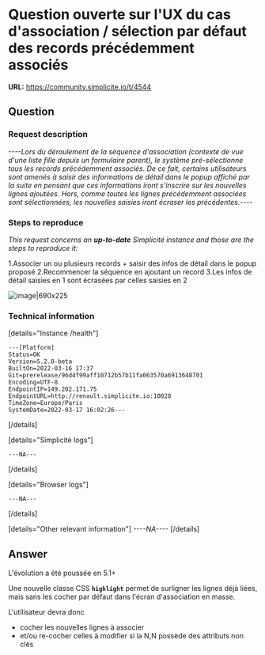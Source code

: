 # Question ouverte sur l'UX du cas d'association / sélection par défaut des records précédemment associés

**URL:** https://community.simplicite.io/t/4544

## Question
### Request description

*----Lors du déroulement de la séquence d'association (contexte de vue d'une liste fille depuis un formulaire parent), le système pré-sélectionne tous les records précédemment associés. De ce fait, certains utilisateurs sont amenés à saisir des informations de détail dans le popup affiché par la suite en pensant que ces informations iront s'inscrire sur les nouvelles lignes ajoutées. Hors, comme toutes les lignes précédemment associées sont sélectionnées, les nouvelles saisies iront écraser les précédentes.----*

### Steps to reproduce

*This request concerns an **up-to-date** Simplicité instance
and those are the steps to reproduce it:*

1.Associer un ou plusieurs records + saisir des infos de détail dans le popup proposé
2.Recommencer la séquence en ajoutant un record
3.Les infos de détail saisies en 1 sont écrasées par celles saisies en 2

![image|690x225](upload://eBuCVs372KDR6lAh4vXmVXUVpx8.png)

### Technical information

[details="Instance /health"]
```text
---[Platform]
Status=OK
Version=5.2.0-beta
BuiltOn=2022-03-16 17:37
Git=prerelease/96d4f99aff10712b57b11fa063570a6913648701
Encoding=UTF-8
EndpointIP=149.202.171.75
EndpointURL=http://renault.simplicite.io:10028
TimeZone=Europe/Paris
SystemDate=2022-03-17 16:02:26---
```
[/details]

[details="Simplicité logs"]
```text
---NA---
```
[/details]

[details="Browser logs"]
```text
---NA---
```
[/details]

[details="Other relevant information"]
*----NA----*
[/details]

## Answer
L'évolution a été poussée en 5.1+

Une nouvelle classe CSS **`highlight`** permet de surligner les lignes déjà liées, mais sans les cocher par défaut dans l'écran d'association en masse.

L'utilisateur devra donc 
- cocher les nouvelles lignes à associer 
- et/ou re-cocher celles à modifier si la N,N possède des attributs non clés
